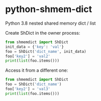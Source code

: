 # python-shmem-dict
Python 3.8 nested shared memory dict / list

Create ShDict in the owner process:
```python
from shmemdict import ShDict
init_data = {'key': 'val'}
foo = ShDict('dict_name', init_data)
foo['key2'] = 'val2'
print(list(foo.items()))
```

Access it from a different one:
```python
from shmemdict import ShDict
foo = ShDict('dict_name')
foo['key2'] = 'val3'
print(list(foo.items()))
```

